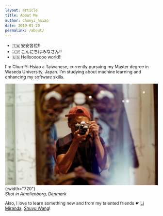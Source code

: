 ```yaml
---
layout: article
title: About Me
author: chunyi_hsiao
date: 2019-01-20
permalink: /about/
---
```


- 🇹🇼 安安各位!!
- 🇯🇵 こんにちはみなさん!!
- 🇺🇸 Hellooooooo world!!

I'm Chun-Yi Hsiao a Taiwanese, currently pursuing my Master degree in Waseda University, Japan. I'm studying about machine learning and enhancing my software skills.

![Diagram](/../images/IMG_5343.jpg){:width="720"}  
*Shot in Amalienborg, Denmark*

Also, I love to learn something new and from my talented friends ☛ [Lj Miranda](https://ljvmiranda921.github.io), [Shuyu Wang](https://github.com/Ceruleanacg)!

